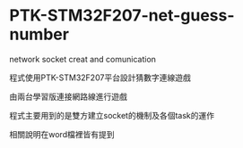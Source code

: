 # PTK-STM32F207-net-guess-number
network socket creat and comunication

程式使用PTK-STM32F207平台設計猜數字連線遊戲

由兩台學習版連接網路線進行遊戲

程式主要用到的是雙方建立socket的機制及各個task的運作

相關說明在word檔裡皆有提到

